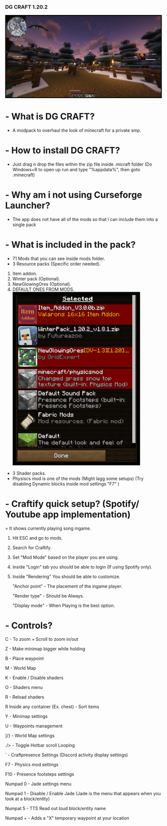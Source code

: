 ### DG CRAFT 1.20.2
![alt text](https://github.com/NoMoreDg/DGcraft-modpack/blob/main/DG%20craft.png?raw=true)
# - What is DG CRAFT?

- A modpack to overhaul the look of minecraft for a private smp.

# - How to install DG CRAFT?

- Just drag n drop the files within the zip file inside .micraft folder
(Do Windows+R to open up run and type "%appdata%", then goto .minecraft)

# - Why am i not using Curseforge Launcher?

- The app does not have all of the mods so that i can include them into a single pack

# - What is included in the pack?

- 71 Mods that you can see inside mods folder.
- 3 Resource packs (Specific order needed).
1. Item addon.
2. Winter pack (Optional).
3. NewGlowingOres (Optional).
4. DEFAULT ONES FROM MODS.
![alt text](https://github.com/NoMoreDg/DGcraft-modpack/blob/main/Resourcepacks.png)
- 3 Shader packs.
- Physiscs mod is one of the mods (Might lagg some setups)
(Try disabling Dynamic blocks inside mod settings "F7" )

# - Craftify quick setup? (Spotify/ Youtube app implementation)
 = It shows currently playing song ingame.

 1. Hit ESC and go to mods.
 2. Search for Craftify.
 3. Set "Mod Mode" based on the player you are using.
 4. Inside "Login" tab you should be able to login (If using Spotify only).
 5. Inside "Rendering" You should be able to customize.
    
    "Anchor point" - The placement of the ingame player.
    
    "Render type" - Should be Always.
    
    "Display mode" - When Playing is the best option.

# - Controls?

C - To zoom + Scroll to zoom in/out

Z - Make minimap bigger while holding

B - Place waypoint

M - World Map

K - Enable / Disable shaders

O - Shaders menu

R - Reload shaders

R Inside any container (Ex. chest) - Sort items

Y - Minimap settings

U - Waypoints management

]/} - World Map settings

./> - Toggle Hotbar scroll Looping

` - Craftpresence Settings (Discord activity display settings)

F7 - Physics mod settings

F10 - Presence footsteps settings

Numpad 0 - Jade settings menu

Numpad 1 - Disable / Enable Jade (Jade is the menu that appears when you look at a block/entity)

Numpat 5 - TTS Read out loud block/entity name

Numpad + - Adds a "X" temporary waypoint at your location

